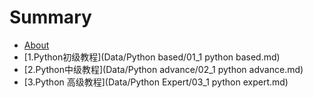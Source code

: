 # Summary

* [About](README.md)
* [1.Python初级教程](Data/Python based/01_1 python based.md)
* [2.Python中级教程](Data/Python advance/02_1 python advance.md)
* [3.Python 高级教程](Data/Python Expert/03_1 python expert.md)

